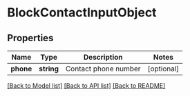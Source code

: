 # BlockContactInputObject

## Properties
Name | Type | Description | Notes
------------ | ------------- | ------------- | -------------
**phone** | **string** | Contact phone number | [optional] 

[[Back to Model list]](../README.md#documentation-for-models) [[Back to API list]](../README.md#documentation-for-api-endpoints) [[Back to README]](../README.md)


